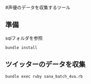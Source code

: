 #声優のデータを収集するツール

## 準備

sqlフォルダを参照

```
bundle install
```

## ツイッターのデータを収集

```
bundle exec ruby sana_batch_4va.rb
```